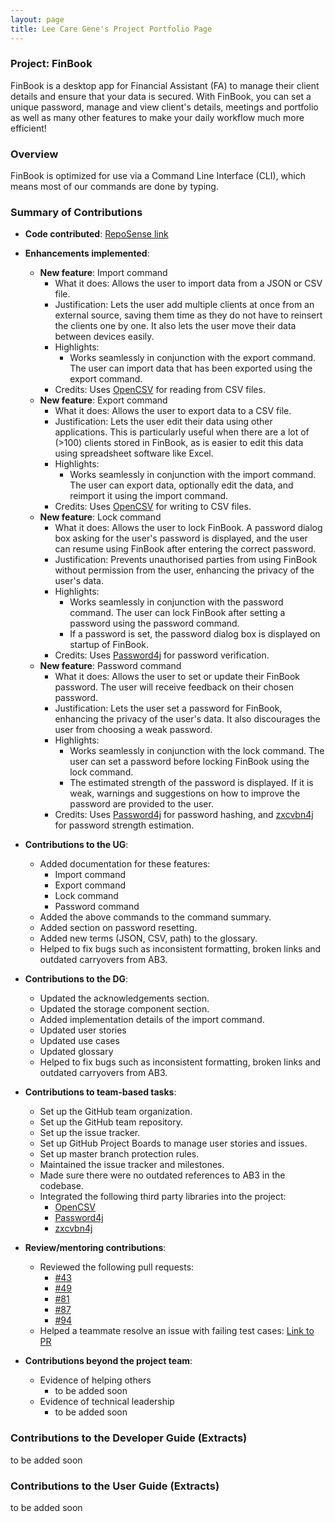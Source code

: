 ```yaml
---
layout: page
title: Lee Care Gene's Project Portfolio Page
---
```


### Project: FinBook

FinBook is a desktop app for Financial Assistant (FA) to manage their client details and ensure that your data is
secured. With FinBook, you can set a unique password, manage and view client's details, meetings and portfolio as well
as many other features to make your daily workflow much more efficient!

### Overview

FinBook is optimized for use via a Command Line Interface (CLI), which means most of our commands are done by typing.

### Summary of Contributions

* **Code
  contributed**: [RepoSense link](https://nus-cs2103-ay2223s1.github.io/tp-dashboard/?search=leecaregene&breakdown=true)

* **Enhancements implemented**:
    * **New feature**: Import command
        * What it does: Allows the user to import data from a JSON or CSV file.
        * Justification: Lets the user add multiple clients at once from an external source, saving them time as they do not have to reinsert the clients one by one. It also lets the user move their data between devices easily.
        * Highlights:
            * Works seamlessly in conjunction with the export command. The user can import data that has been exported using the export command.
        * Credits: Uses [OpenCSV](https://opencsv.sourceforge.net/) for reading from CSV files.
    * **New feature**: Export command
        * What it does: Allows the user to export data to a CSV file.
        * Justification: Lets the user edit their data using other applications. This is particularly useful when there are a lot of (>100) clients stored in FinBook, as is easier to edit this data using spreadsheet software like Excel.
        * Highlights:
            * Works seamlessly in conjunction with the import command. The user can export data, optionally edit the data, and reimport it using the import command.
        * Credits: Uses [OpenCSV](https://opencsv.sourceforge.net/) for writing to CSV files.
    * **New feature**: Lock command
        * What it does: Allows the user to lock FinBook. A password dialog box asking for the user's password is displayed, and the user can resume using FinBook after entering the correct password.
        * Justification: Prevents unauthorised parties from using FinBook without permission from the user, enhancing the privacy of the user's data.
        * Highlights:
            * Works seamlessly in conjunction with the password command. The user can lock FinBook after setting a password using the password command.
            * If a password is set, the password dialog box is displayed on startup of FinBook.
        * Credits: Uses [Password4j](https://password4j.com/) for password verification.
    * **New feature**: Password command
        * What it does: Allows the user to set or update their FinBook password. The user will receive feedback on their chosen password.
        * Justification: Lets the user set a password for FinBook, enhancing the privacy of the user's data. It also discourages the user from choosing a weak password.
        * Highlights:
            * Works seamlessly in conjunction with the lock command. The user can set a password before locking FinBook using the lock command.
            * The estimated strength of the password is displayed. If it is weak, warnings and suggestions on how to improve the password are provided to the user.
        * Credits: Uses [Password4j](https://password4j.com/) for password hashing, and [zxcvbn4j](https://github.com/nulab/zxcvbn4j) for password strength estimation.

* **Contributions to the UG**:
    * Added documentation for these features:
        * Import command
        * Export command
        * Lock command
        * Password command
    * Added the above commands to the command summary.
    * Added section on password resetting.
    * Added new terms (JSON, CSV, path) to the glossary.
    * Helped to fix bugs such as inconsistent formatting, broken links and outdated carryovers from AB3.

* **Contributions to the DG**:
    * Updated the acknowledgements section.
    * Updated the storage component section.
    * Added implementation details of the import command.
    * Updated user stories
    * Updated use cases
    * Updated glossary
    * Helped to fix bugs such as inconsistent formatting, broken links and outdated carryovers from AB3.

* **Contributions to team-based tasks**:
    * Set up the GitHub team organization.
    * Set up the GitHub team repository.
    * Set up the issue tracker.
    * Set up GitHub Project Boards to manage user stories and issues.
    * Set up master branch protection rules.
    * Maintained the issue tracker and milestones.
    * Made sure there were no outdated references to AB3 in the codebase.
    * Integrated the following third party libraries into the project:
        * [OpenCSV](https://opencsv.sourceforge.net/)
        * [Password4j](https://password4j.com/)
        * [zxcvbn4j](https://github.com/nulab/zxcvbn4j)

* **Review/mentoring contributions**:
    * Reviewed the following pull requests:
        * [#43](https://github.com/AY2223S1-CS2103T-F11-3/tp/pull/43)
        * [#49](https://github.com/AY2223S1-CS2103T-F11-3/tp/pull/49)
        * [#81](https://github.com/AY2223S1-CS2103T-F11-3/tp/pull/81)
        * [#87](https://github.com/AY2223S1-CS2103T-F11-3/tp/pull/87)
        * [#94](https://github.com/AY2223S1-CS2103T-F11-3/tp/pull/94)
    * Helped a teammate resolve an issue with failing test cases: [Link to PR](https://github.com/shaniceng/tp/pull/1)

* **Contributions beyond the project team**:
    * Evidence of helping others
        * to be added soon
    * Evidence of technical leadership
        * to be added soon

### Contributions to the Developer Guide (Extracts)

to be added soon

### Contributions to the User Guide (Extracts)

to be added soon

